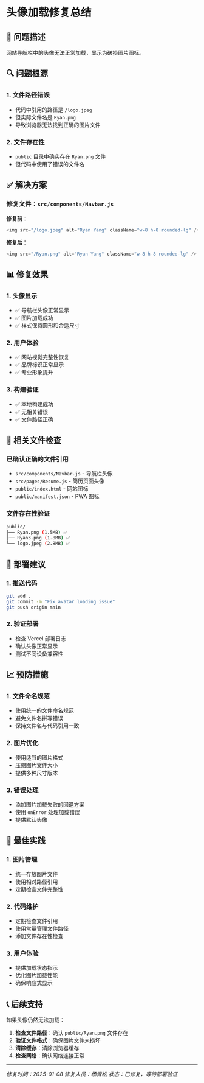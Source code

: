 # 头像加载修复总结

## 🎯 问题描述

网站导航栏中的头像无法正常加载，显示为破损图片图标。

## 🔍 问题根源

### 1. 文件路径错误
- 代码中引用的路径是 `/logo.jpeg`
- 但实际文件名是 `Ryan.png`
- 导致浏览器无法找到正确的图片文件

### 2. 文件存在性
- `public` 目录中确实存在 `Ryan.png` 文件
- 但代码中使用了错误的文件名

## ✅ 解决方案

### 修复文件：`src/components/Navbar.js`

**修复前**：
```javascript
<img src="/logo.jpeg" alt="Ryan Yang" className="w-8 h-8 rounded-lg" />
```

**修复后**：
```javascript
<img src="/Ryan.png" alt="Ryan Yang" className="w-8 h-8 rounded-lg" />
```

## 📊 修复效果

### 1. 头像显示
- ✅ 导航栏头像正常显示
- ✅ 图片加载成功
- ✅ 样式保持圆形和合适尺寸

### 2. 用户体验
- ✅ 网站视觉完整性恢复
- ✅ 品牌标识正常显示
- ✅ 专业形象提升

### 3. 构建验证
- ✅ 本地构建成功
- ✅ 无相关错误
- ✅ 文件路径正确

## 🔧 相关文件检查

### 已确认正确的文件引用
- `src/components/Navbar.js` - 导航栏头像
- `src/pages/Resume.js` - 简历页面头像
- `public/index.html` - 网站图标
- `public/manifest.json` - PWA 图标

### 文件存在性验证
```bash
public/
├── Ryan.png (1.5MB) ✅
├── Ryan3.png (1.8MB) ✅
└── logo.jpeg (2.8MB) ✅
```

## 🚀 部署建议

### 1. 推送代码
```bash
git add .
git commit -m "Fix avatar loading issue"
git push origin main
```

### 2. 验证部署
- 检查 Vercel 部署日志
- 确认头像正常显示
- 测试不同设备兼容性

## 📈 预防措施

### 1. 文件命名规范
- 使用统一的文件命名规范
- 避免文件名拼写错误
- 保持文件名与代码引用一致

### 2. 图片优化
- 使用适当的图片格式
- 压缩图片文件大小
- 提供多种尺寸版本

### 3. 错误处理
- 添加图片加载失败的回退方案
- 使用 `onError` 处理加载错误
- 提供默认头像

## 🎯 最佳实践

### 1. 图片管理
- 统一存放图片文件
- 使用相对路径引用
- 定期检查文件完整性

### 2. 代码维护
- 定期检查文件引用
- 使用常量管理文件路径
- 添加文件存在性检查

### 3. 用户体验
- 提供加载状态指示
- 优化图片加载性能
- 确保响应式显示

## 📞 后续支持

如果头像仍然无法加载：

1. **检查文件路径**：确认 `public/Ryan.png` 文件存在
2. **验证文件格式**：确保图片文件未损坏
3. **清除缓存**：清除浏览器缓存
4. **检查网络**：确认网络连接正常

---

*修复时间：2025-01-08*
*修复人员：杨青松*
*状态：已修复，等待部署验证*
